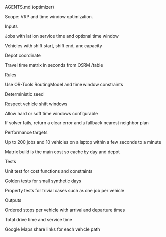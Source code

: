 AGENTS.md (optimizer)

Scope: VRP and time window optimization.

Inputs

Jobs with lat lon service time and optional time window

Vehicles with shift start, shift end, and capacity

Depot coordinate

Travel time matrix in seconds from OSRM /table

Rules

Use OR-Tools RoutingModel and time window constraints

Deterministic seed

Respect vehicle shift windows

Allow hard or soft time windows configurable

If solver fails, return a clear error and a fallback nearest neighbor plan

Performance targets

Up to 200 jobs and 10 vehicles on a laptop within a few seconds to a minute

Matrix build is the main cost so cache by day and depot

Tests

Unit test for cost functions and constraints

Golden tests for small synthetic days

Property tests for trivial cases such as one job per vehicle

Outputs

Ordered stops per vehicle with arrival and departure times

Total drive time and service time

Google Maps share links for each vehicle path
